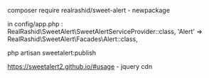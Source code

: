 composer require realrashid/sweet-alert - newpackage

in config/app.php :
RealRashid\SweetAlert\SweetAlertServiceProvider::class,
'Alert' => RealRashid\SweetAlert\Facades\Alert::class,

php artisan sweetalert:publish

https://sweetalert2.github.io/#usage - jquery cdn

